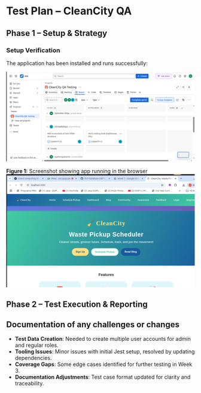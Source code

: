 # Test Plan – CleanCity QA

## Phase 1 – Setup & Strategy

### Setup Verification

The application has been installed and runs successfully:

![Jira Setup](./screenshots/jira-setup.png)

**Figure 1:** Screenshot showing app running in the browser
![Project Setup](./screenshots/project-setup.png)
<!--
# Test Plan – CleanCity QA

## 1. Introduction

This document outlines the testing strategy, objectives, scope, and approach for the CleanCity project to ensure delivery of a high-quality application.

## 2. Objectives & Scope

- Validate all core features: user registration, login, scheduling pickups, dashboard, admin panel, blog, community, and feedback.
- Ensure accessibility, usability, and responsiveness across devices.
- Identify and log defects early in the development cycle.

## 3. Test Strategy

- **Manual Testing:**  
  - Exploratory and scenario-based testing for all user flows.
  - UI/UX validation on desktop and mobile.
- **Automated Testing:**  
  - Unit and integration tests using Jest and React Testing Library.
  - Lighthouse audits for performance and accessibility.
- **Defect Tracking:**  
  - All issues logged in `tests/defect-log.md` and Jira.

## 4. Roles & Responsibilities

| Team Member   | Role                                 | Responsibilities                                      |
|---------------|--------------------------------------|-------------------------------------------------------|
| Siphesihle    | Manual Testing & Setup Lead          | Manual test case design, execution, defect logging    |
| Ishmael       | Automation & Tooling Engineer        | Automated test scripts, tooling, reporting            |
| Sharon        | Documentation & Functional Testing   | Test documentation, coverage summary, reporting       |

## 5. Test Environment

- **Frontend:** React app (`npm start`)
- **Browsers:** Chrome, Firefox, Edge
- **Devices:** Desktop, mobile (responsive testing)
- **Test Data:** Sample user accounts (admin, regular)

## 6. Test Deliverables

- `test-plan.md` (this document)
- `test-cases.md` (detailed test cases & checklists)
- `defect-log.md` (defect/issue log)
- Screenshots, logs, and final report

## 7. Schedule & Milestones

| Phase                  | Deliverable(s)           | Due Date           |
|------------------------|-------------------------|--------------------|
| Setup & Planning       | Test plan, environment  | July 2, 2025       |
| Test Design & Execution| Test cases, scripts     | July 9, 2025       |
| Reporting              | Final report, logs      | July 16, 2025      |

## 8. Risks & Mitigations

- **Limited device coverage:** Use browser emulators and real devices where possible.
- **Tooling issues:** Early setup and validation of test tools.
- **Time constraints:** Prioritize critical user flows for early testing.

## 9. Setup Verification

The application has been installed and runs successfully:

![Jira Setup](./screenshots/jira-setup.png)

**Figure 1:** Screenshot showing app running in the browser

---

*Update this plan as the project progresses and new risks or requirements

-->
## Phase 2 – Test Execution & Reporting
<!-- 
...existing code...

---

## 10. Week 2: Test Design & Early Execution

### 10.1 Test Case & Checklist Drafting

- Drafted initial test cases for core features (see `test-cases.md`):
  - User registration and login
  - Scheduling pickups
  - Dashboard navigation and data display
  - Admin panel access and controls
  - Blog and community features
  - Feedback submission
- Created checklists for UI/UX, accessibility, and responsiveness.

### 10.2 Early Test Scripts

- Manual test scripts executed for main user flows.
- Automated test scripts initiated using Jest and React Testing Library (see `tests/` folder).
- Lighthouse audits run for performance and accessibility.

### 10.3 Defect/Issue Logging

- Initial defects and issues logged in `defect-log.md`.
- Bugs categorized by severity and feature area.

### 10.4 Challenges & Changes

- **Test Data:** Needed to create multiple user accounts for admin/regular roles.
- **Tooling:** Minor issues with initial Jest setup, resolved by updating dependencies.
- **Coverage:** Some edge cases identified for further testing in Week 3.
- **Documentation:** Adjusted test case format for clarity and traceability.

---

*This section will be updated as additional test cases, scripts, and defects are added during Week 2.*
 -->
 ##  Documentation of any challenges or changes
- **Test Data Creation**: Needed to create multiple user accounts for admin and regular roles.
- **Tooling Issues**: Minor issues with initial Jest setup, resolved by updating dependencies.
- **Coverage Gaps**: Some edge cases identified for further testing in Week 3.
- **Documentation Adjustments**: Test case format updated for clarity and traceability.
